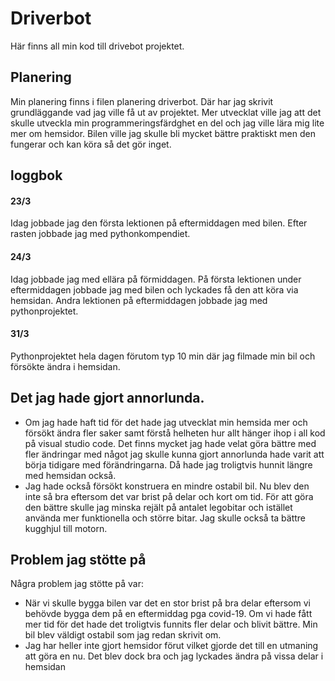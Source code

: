 # Driverbot
Här finns all min kod till drivebot projektet. 

## Planering
Min planering finns i filen planering driverbot. Där har jag skrivit grundläggande vad jag ville få ut av projektet. Mer utvecklat ville jag att det skulle utveckla min programmeringsfärdghet en del och jag ville lära mig lite mer om hemsidor. Bilen ville jag skulle bli mycket bättre praktiskt men den fungerar och kan köra så det gör inget.

## loggbok
#### 23/3
Idag jobbade jag den första lektionen på eftermiddagen med bilen. Efter rasten jobbade jag med pythonkompendiet. 

#### 24/3
Idag jobbade jag med ellära på förmiddagen. På första lektionen under eftermiddagen jobbade jag med bilen och lyckades få den att köra via hemsidan. Andra lektionen på eftermiddagen jobbade jag med pythonprojektet.

#### 31/3
Pythonprojektet hela dagen förutom typ 10 min där jag filmade min bil och försökte ändra i hemsidan. 

## Det jag hade gjort annorlunda.
* Om jag hade haft tid för det hade jag utvecklat min hemsida mer och försökt ändra fler saker samt förstå helheten hur allt hänger ihop i all kod på visual studio code. Det finns mycket jag hade velat göra bättre med fler ändringar med något jag skulle kunna gjort annorlunda hade varit att börja tidigare med förändringarna. Då hade jag troligtvis hunnit längre med hemsidan också.
* Jag hade också försökt konstruera en mindre ostabil bil. Nu blev den inte så bra eftersom det var brist på delar och kort om tid. För att göra den bättre skulle jag minska rejält på antalet legobitar och istället använda mer funktionella och större bitar. Jag skulle också ta bättre kugghjul till motorn.

## Problem jag stötte på
Några problem jag stötte på var:
* När vi skulle bygga bilen var det en stor brist på bra delar eftersom vi behövde bygga dem på en eftermiddag pga covid-19. Om vi hade fått mer tid för det hade det troligtvis funnits fler delar och blivit bättre. Min bil blev väldigt ostabil som jag redan skrivit om.
* Jag har heller inte gjort hemsidor förut vilket gjorde det till en utmaning att göra en nu. Det blev dock bra och jag lyckades ändra på vissa delar i hemsidan
